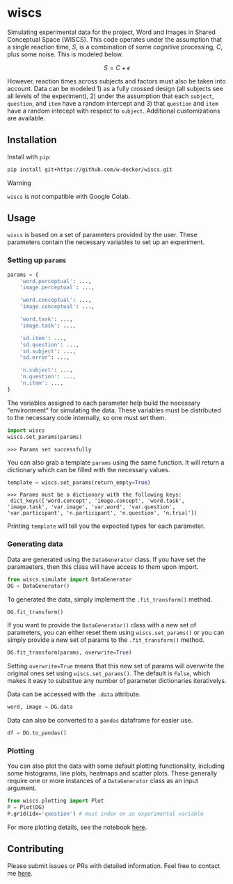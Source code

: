 # wiscs
Simulating experimental data for the project, Word and Images in Shared Conceptual Space (WISCS). This code operates under the assumption that a single reaction time, $S$, is a combination of some cognitive processing, $C$, plus some noise. This is modeled below.

$$
S = C + \epsilon
$$

However, reaction times across subjects and factors must also be taken into account. Data can be modeled 1) as a fully crossed design (all subjects see all levels of the experiment), 2) under the assumption that each `subject`, `question`, and `item` have a random intercept and 3) that `question` and `item` have a random intecept with respect to `subject`. Additional customizations are available.

## Installation 

Install with `pip`:
```bash
pip install git+https://github.com/w-decker/wiscs.git
```

>[!WARNING]
> `wiscs` is _not_ compatible with Google Colab.

## Usage
`wiscs` is based on a set of parameters provided by the user. These parameters contain the necessary variables to set up an experiment. 

### Setting up `params`

```python
params = {
    'word.perceptual': ...,
    'image.perceptual': ...,

    'word.conceptual': ...,
    'image.conceptual': ...,

    'word.task': ...,
    'image.task': ...,

    'sd.item': ...,
    'sd.question': ...,
    'sd.subject': ...,
    "sd.error": ...,

    'n.subject': ...,
    'n.question': ...,
    'n.item': ...,
}
```

The variables assigned to each parameter help build the necessary "environment" for simulating the data. These variables must be distributed to the necessary code internally, so one must set them.

```python
import wiscs
wiscs.set_params(params)
```
```
>>> Params set successfully
```
You can also grab a template `params` using the same function. It will return a dictionary which can be filled with the necessary values.

```python
template = wiscs.set_params(return_empty=True)
```
```
>>> Params must be a dictionary with the following keys:
 dict_keys(['word.concept', 'image.concept', 'word.task', 'image.task', 'var.image', 'var.word', 'var.question', 'var.participant', 'n.participant', 'n.question', 'n.trial'])
```
Printing `template` will tell you the expected types for each parameter. 

### Generating data

Data are generated using the `DataGenerator` class. If you have set the paramaeters, then this class will have access to them upon import.

```python
from wiscs.simulate import DataGenerator
DG = DataGenerator()
```

To generated the data, simply implement the `.fit_transform()` method.

```python
DG.fit_transform()
```

If you want to provide the `DataGenerator()` class with a new set of parameters, you can either reset them using `wiscs.set_params()` or you can simply provide a new set of params to the `.fit_transform()` method. 

```python
DG.fit_transform(params, overwrite=True)
```
Setting `overwrite=True` means that this new set of params will overwrite the original ones set using `wiscs.set_params()`. The default is `False`, which makes it easy to substitue any number of parameter dictionaries iterativelys. 

Data can be accessed with the `.data` attribute.

```python
word, image = DG.data
```

Data can also be converted to a `pandas` dataframe for easier use.

```python
df = DG.to_pandas()
```

### Plotting
You can also plot the data with some default plotting functionality, including some histograms, line plots, heatmaps and scatter plots. These generally require one or more instances of a `DataGenerator` class as an input argument. 

```python
from wiscs.plotting import Plot
P = Plot(DG)
P.grid(idx='question') # must index on an experimental variable
```

For more plotting details, see the notebook [here](https://github.com/w-decker/wiscs-simulation/blob/main/wiscs-simulations.ipynb).

## Contributing
Please submit issues or PRs with detailed information. Feel free to contact me [here](mailto:will.decker@gatech.edu?subject=wiscs).